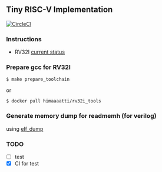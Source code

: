 Tiny RISC-V Implementation
---
[![CircleCI](https://circleci.com/gh/sux2mfgj/tiny_rv/tree/master.svg?style=svg)](https://circleci.com/gh/sux2mfgj/tiny_rv/tree/master)

### Instructions
- RV32I
[current status](./instructions.md)

### Prepare gcc for RV32I
```
$ make prepare_toolchain
```  
or
```
$ docker pull himaaaatti/rv32i_tools
```

### Generate memory dump for readmemh (for verilog)
using [elf_dump](https://github.com/sux2mfgj/elf_dump)

### TODO
- [ ] test
- [x] CI for test
